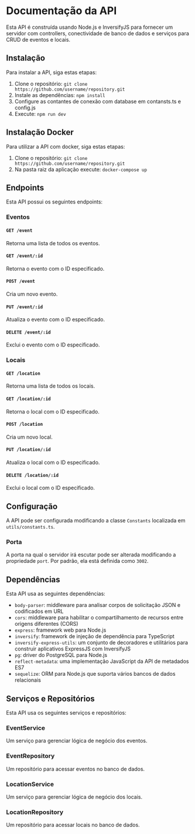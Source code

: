 # Documentação da API

Esta API é construída usando Node.js e InversifyJS para fornecer um servidor com controllers, conectividade de banco de dados e serviços para CRUD de eventos e locais.

## Instalação

Para instalar a API, siga estas etapas:

1. Clone o repositório: `git clone https://github.com/username/repository.git`
2. Instale as dependências: `npm install`
3. Configure as contantes de conexão com database em contansts.ts e config.js
4. Execute: `npm run dev`

## Instalação Docker

Para utilizar a API com docker, siga estas etapas:

1. Clone o repositório: `git clone https://github.com/username/repository.git`
2. Na pasta raiz da aplicação execute: `docker-compose up`

## Endpoints

Esta API possui os seguintes endpoints:

### Eventos

#### `GET /event`

Retorna uma lista de todos os eventos.

#### `GET /event/:id`

Retorna o evento com o ID especificado.

#### `POST /event`

Cria um novo evento.

#### `PUT /event/:id`

Atualiza o evento com o ID especificado.

#### `DELETE /event/:id`

Exclui o evento com o ID especificado.

### Locais

#### `GET /location`

Retorna uma lista de todos os locais.

#### `GET /location/:id`

Retorna o local com o ID especificado.

#### `POST /location`

Cria um novo local.

#### `PUT /location/:id`

Atualiza o local com o ID especificado.

#### `DELETE /location/:id`

Exclui o local com o ID especificado.

## Configuração

A API pode ser configurada modificando a classe `Constants` localizada em `utils/constants.ts`.

### Porta

A porta na qual o servidor irá escutar pode ser alterada modificando a propriedade `port`. Por padrão, ela está definida como `3002`.

## Dependências

Esta API usa as seguintes dependências:

- `body-parser`: middleware para analisar corpos de solicitação JSON e codificados em URL
- `cors`: middleware para habilitar o compartilhamento de recursos entre origens diferentes (CORS)
- `express`: framework web para Node.js
- `inversify`: framework de injeção de dependência para TypeScript
- `inversify-express-utils`: um conjunto de decoradores e utilitários para construir aplicativos ExpressJS com InversifyJS
- `pg`: driver do PostgreSQL para Node.js
- `reflect-metadata`: uma implementação JavaScript da API de metadados ES7
- `sequelize`: ORM para Node.js que suporta vários bancos de dados relacionais


## Serviços e Repositórios

Esta API usa os seguintes serviços e repositórios:

### EventService

Um serviço para gerenciar lógica de negócio dos eventos.

### EventRepository

Um repositório para acessar eventos no banco de dados.

### LocationService

Um serviço para gerenciar lógica de negócio dos locais.

### LocationRepository

Um repositório para acessar locais no banco de dados.
